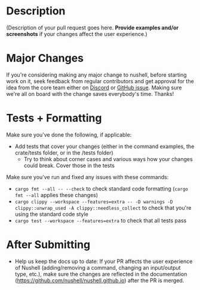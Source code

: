# Description

(Description of your pull request goes here. **Provide examples and/or screenshots** if your changes affect the user experience.)

# Major Changes

If you're considering making any major change to nushell, before starting work on it, seek feedback from regular contributors and get approval for the idea from the core team either on [Discord](https://discordapp.com/invite/NtAbbGn) or [GitHub issue](https://github.com/nushell/nushell/issues/new/choose).
Making sure we're all on board with the change saves everybody's time.
Thanks!

# Tests + Formatting

Make sure you've done the following, if applicable:

- Add tests that cover your changes (either in the command examples, the crate/tests folder, or in the /tests folder)
  - Try to think about corner cases and various ways how your changes could break. Cover those in the tests

Make sure you've run and fixed any issues with these commands:

- `cargo fmt --all -- --check` to check standard code formatting (`cargo fmt --all` applies these changes)
- `cargo clippy --workspace --features=extra -- -D warnings -D clippy::unwrap_used -A clippy::needless_collect` to check that you're using the standard code style
- `cargo test --workspace --features=extra` to check that all tests pass

# After Submitting

* Help us keep the docs up to date: If your PR affects the user experience of Nushell (adding/removing a command, changing an input/output type, etc.), make sure the changes are reflected in the documentation (https://github.com/nushell/nushell.github.io) after the PR is merged.
